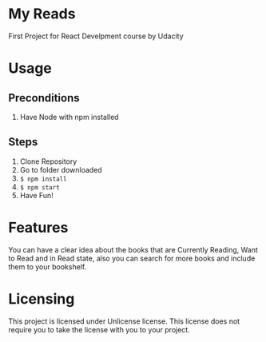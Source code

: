 # My Reads

First Project for React Develpment course by Udacity

# Usage
## Preconditions

1. Have Node with npm installed

## Steps

1. Clone Repository
2. Go to folder downloaded
3. `$ npm install`
3. `$ npm start`
4. Have Fun!

# Features

You can have a clear idea about the books that are Currently Reading, Want to Read and in Read state, also you can search for more books and include them to your bookshelf.

# Licensing

This project is licensed under Unlicense license. This license does not require you to take the license with you to your project.